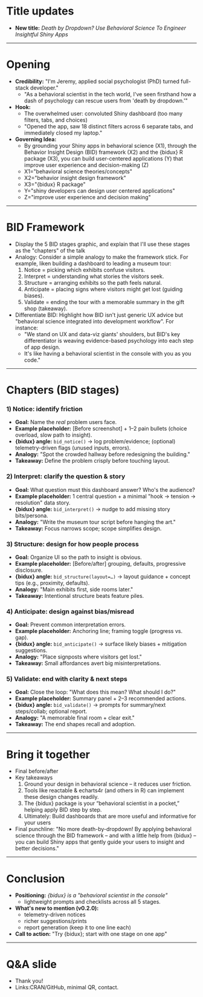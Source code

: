 # Title updates
* **New title:** *Death by Dropdown? Use Behavioral Science To Engineer Insightful Shiny Apps*

---

# Opening

* **Credibility:** "I'm Jeremy, applied social psychologist (PhD) turned full-stack developer."
  * "As a behavioral scientist in the tech world, I've seen firsthand how a dash of psychology can rescue users from 'death by dropdown.'"
* **Hook:**
  * The overwhelmed user: convoluted Shiny dashboard (too many filters, tabs, and choices) 
  * "Opened the app, saw 18 distinct filters across 6 separate tabs, and immediately closed my laptop."
* **Governing Idea:**
  * By grounding your Shiny apps in behavioral science (X1), through the Behavior Insight Design (BID) framework (X2) and the {bidux} R package (X3), you can build user-centered applications (Y) that improve user experience and decision-making (Z)
  * X1="behavioral science theories/concepts"
  * X2="behavior insight design framework"
  * X3="{bidux} R package"
  * Y="shiny developers can design user centered applications"
  * Z="improve user experience and decision making"

---

# BID Framework

* Display the 5 BID stages graphic, and explain that I'll use these stages as the "chapters" of the talk
* Analogy: Consider a simple analogy to make the framework stick. For example, liken building a dashboard to leading a museum tour:
  1. Notice = picking which exhibits confuse visitors.
  2. Interpret = understanding what stories the visitors seek.
  3. Structure = arranging exhibits so the path feels natural.
  4. Anticipate = placing signs where visitors might get lost (guiding biases).
  5. Validate = ending the tour with a memorable summary in the gift shop (takeaway).
* Differentiate BID: Highlight how BID isn't just generic UX advice but "behavioral science integrated into development workflow". For instance:
  * "We stand on UX and data-viz giants' shoulders, but BID's key differentiator is weaving evidence-based psychology into each step of app design.
  * It's like having a behavioral scientist in the console with you as you code."

---

# Chapters (BID stages)

### 1) Notice: identify friction

* **Goal:** Name the *real* problem users face.
* **Example placeholder:** [Before screenshot] + 1–2 pain bullets (choice overload, slow path to insight).
* **{bidux} angle:** `bid_notice()` → log problem/evidence; (optional) telemetry-driven flags (unused inputs, errors).
* **Analogy:** "Spot the crowded hallway before redesigning the building."
* **Takeaway:** Define the problem crisply before touching layout.

### 2) Interpret: clarify the question & story

* **Goal:** What question must this dashboard answer? Who's the audience?
* **Example placeholder:** 1 central question + a minimal "hook → tension → resolution" data story.
* **{bidux} angle:** `bid_interpret()` → nudge to add missing story bits/persona.
* **Analogy:** "Write the museum tour script before hanging the art."
* **Takeaway:** Focus narrows scope; scope simplifies design.

### 3) Structure: design for how people process

* **Goal:** Organize UI so the path to insight is obvious.
* **Example placeholder:** [Before/after] grouping, defaults, progressive disclosure.
* **{bidux} angle:** `bid_structure(layout=…)` → layout guidance + concept tips (e.g., proximity, defaults).
* **Analogy:** "Main exhibits first, side rooms later."
* **Takeaway:** Intentional structure beats feature piles.

### 4) Anticipate: design against bias/misread

* **Goal:** Prevent common interpretation errors.
* **Example placeholder:** Anchoring line; framing toggle (progress vs. gap).
* **{bidux} angle:** `bid_anticipate()` → surface likely biases + mitigation suggestions.
* **Analogy:** "Place signposts where visitors get lost."
* **Takeaway:** Small affordances avert big misinterpretations.

### 5) Validate: end with clarity & next steps

* **Goal:** Close the loop: "What does this mean? What should I do?"
* **Example placeholder:** Summary panel + 2–3 recommended actions.
* **{bidux} angle:** `bid_validate()` → prompts for summary/next steps/collab; optional report.
* **Analogy:** "A memorable final room + clear exit."
* **Takeaway:** The end shapes recall and adoption.

---

# Bring it together

* Final before/after
* Key takeaways
  1. Ground your design in behavioral science – it reduces user friction.
  2. Tools like reactable & echarts4r (and others in R) can implement these design changes readily.
  3. The {bidux} package is your “behavioral scientist in a pocket,” helping apply BID step by step.
  4. Ultimately: Build dashboards that are more useful and informative for your users
* Final punchline: "No more death-by-dropdown! By applying behavioral science through the BID framework – and with a little help from {bidux} – you can build Shiny apps that gently guide your users to insight and better decisions."

---

# Conclusion

* **Positioning:** *{bidux} is a "behavioral scientist in the console"*
  * lightweight prompts and checklists across all 5 stages.
* **What's new to mention (v0.2.0):** 
  * telemetry-driven notices
  * richer suggestions/prints
  * report generation (keep it to one line each)
* **Call to action:** "Try {bidux}; start with one stage on one app"

---

# Q&A slide

* Thank you!
* Links:CRAN/GitHub, minimal QR, contact.

